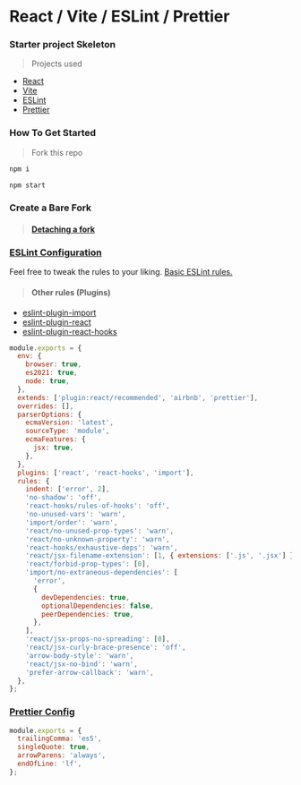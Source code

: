 # React / Vite / ESLint / Prettier

### Starter project Skeleton

> Projects used

- [React](https://react.dev/)
- [Vite](https://vitejs.dev/)
- [ESLint](https://eslint.org/)
- [Prettier](https://prettier.io/)

### How To Get Started
> Fork this repo

```bash
npm i
```

```bash
npm start
```

### Create a Bare Fork
> #### [Detaching a fork](https://docs.github.com/en/pull-requests/collaborating-with-pull-requests/working-with-forks/detaching-a-fork)

### [ESLint Configuration](./.eslintrc.js)

Feel free to tweak the rules to your liking. [Basic ESLint rules.](https://eslint.org/docs/latest/rules/)

> #### Other rules (Plugins)

- [eslint-plugin-import](https://www.npmjs.com/package/eslint-plugin-import)
- [eslint-plugin-react](https://www.npmjs.com/package/eslint-plugin-react#list-of-supported-rules)
- [eslint-plugin-react-hooks](https://www.npmjs.com/package/eslint-plugin-react-hooks)

```javascript
module.exports = {
  env: {
    browser: true,
    es2021: true,
    node: true,
  },
  extends: ['plugin:react/recommended', 'airbnb', 'prettier'],
  overrides: [],
  parserOptions: {
    ecmaVersion: 'latest',
    sourceType: 'module',
    ecmaFeatures: {
      jsx: true,
    },
  },
  plugins: ['react', 'react-hooks', 'import'],
  rules: {
    indent: ['error', 2],
    'no-shadow': 'off',
    'react-hooks/rules-of-hooks': 'off',
    'no-unused-vars': 'warn',
    'import/order': 'warn',
    'react/no-unused-prop-types': 'warn',
    'react/no-unknown-property': 'warn',
    'react-hooks/exhaustive-deps': 'warn',
    'react/jsx-filename-extension': [1, { extensions: ['.js', '.jsx'] }],
    'react/forbid-prop-types': [0],
    'import/no-extraneous-dependencies': [
      'error',
      {
        devDependencies: true,
        optionalDependencies: false,
        peerDependencies: true,
      },
    ],
    'react/jsx-props-no-spreading': [0],
    'react/jsx-curly-brace-presence': 'off',
    'arrow-body-style': 'warn',
    'react/jsx-no-bind': 'warn',
    'prefer-arrow-callback': 'warn',
  },
};
```

### [Prettier Config](./.prettierrc.js)

```javascript
module.exports = {
  trailingComma: 'es5',
  singleQuote: true,
  arrowParens: 'always',
  endOfLine: 'lf',
};
```
